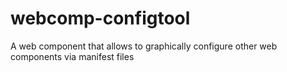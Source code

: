 # webcomp-configtool
A web component that allows to graphically configure other web components via manifest files
